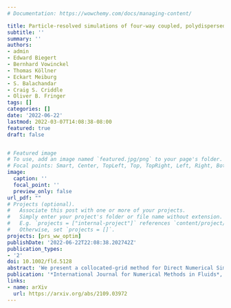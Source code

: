 ```yaml
---
# Documentation: https://wowchemy.com/docs/managing-content/

title: Particle-resolved simulations of four-way coupled, polydispersed, particle-laden flows
subtitle: ''
summary: ''
authors:
- admin
- Edward Biegert
- Bernhard Vowinckel
- Thomas Köllner
- Eckart Meiburg
- S. Balachandar
- Craig S. Criddle
- Oliver B. Fringer
tags: []
categories: []
date: '2022-06-22'
lastmod: 2022-03-07T14:08:38-08:00
featured: true
draft: false


# Featured image
# To use, add an image named `featured.jpg/png` to your page's folder.
# Focal points: Smart, Center, TopLeft, Top, TopRight, Left, Right, BottomLeft, Bottom, BottomRight.
image:
  caption: ''
  focal_point: ''
  preview_only: false
url_pdf: ""
# Projects (optional).
#   Associate this post with one or more of your projects.
#   Simply enter your project's folder or file name without extension.
#   E.g. `projects = ["internal-project"]` references `content/project/deep-learning/index.md`.
#   Otherwise, set `projects = []`.
projects: [prs_ww_optim]
publishDate: '2022-06-22T22:08:38.202742Z'
publication_types:
- '2'
doi: 10.1002/fld.5128
abstract: 'We present a collocated-grid method for Direct Numerical Simulations of polydisperse particles submerged in a viscous fluid. The fluid-particle forces are coupled with the Immersed Boundary Method (IBM) while the particle-particle forces are modeled with a combination of contact and lubrication models. Our method is modified from the staggered-grid IBM of previous authors to a collocated-grid IBM by adapting the fluid and particle solvers. The method is shown to be second-order accurate in space and scales well on high-performance parallel computing platforms. It has been validated against various cases and is able to reproduce experimental results. Tuning parameters have been thoroughly calibrated to ensure method accuracy. Finally, we demonstrate the capability of the method to simulate a fluidized bed and reproduce the power law relationship between the inflow velocity and the porosity.'
publication: '*International Journal for Numerical Methods in Fluids*, 94, 1810-1840'
links:
- name: arXiv
  url: https://arxiv.org/abs/2109.03972
---
```


